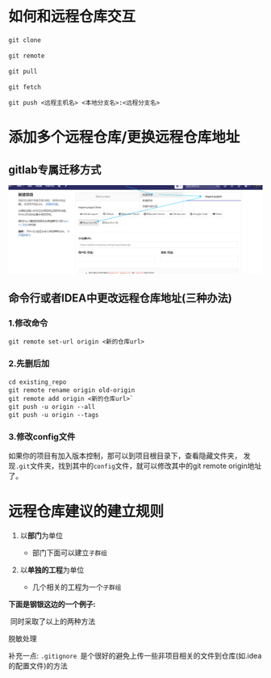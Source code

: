 # 如何和远程仓库交互

`git clone `

`git remote`

`git pull`

`git fetch`

`git push <远程主机名> <本地分支名>:<远程分支名> `

# 添加多个远程仓库/更换远程仓库地址

## gitlab专属迁移方式
![image-20191206155710447](../images/image-20191206155710447.png)

## 命令行或者IDEA中更改远程仓库地址(三种办法)

### 1.修改命令

`git remote set-url origin <新的仓库url>`

### 2.先删后加

```
cd existing_repo
git remote rename origin old-origin
git remote add origin <新的仓库url>`
git push -u origin --all
git push -u origin --tags
```

### 3.修改config文件

如果你的项目有加入版本控制，那可以到项目根目录下，查看隐藏文件夹， 发现`.git`文件夹，找到其中的`config`文件，就可以修改其中的git remote origin地址了。

# 远程仓库建议的建立规则

1. 以**部门**为单位
   
   - 部门下面可以建立`子群组`
   
2. 以**单独的工程**为单位
   - 几个相关的工程为一个`子群组`
   

**下面是钢银这边的一个例子:**

​	   同时采取了以上的两种方法

脱敏处理

补充一点: `.gitignore `是个很好的避免上传一些非项目相关的文件到仓库(如.idea的配置文件)的方法